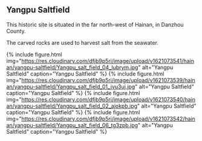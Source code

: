 ## Yangpu Saltfield

This historic site is situated in the far north-west of Hainan, in Danzhou County.

The carved rocks are used to harvest salt from the seawater.

{% include figure.html img="https://res.cloudinary.com/dfjb9p5ri/image/upload/v1621073541/hainan/yangpu-saltfield/Yangpu_salt_field_04_lubrym.jpg"
alt="Yangpu Saltfield" caption="Yangpu Saltfield" %}
{% include figure.html img="https://res.cloudinary.com/dfjb9p5ri/image/upload/v1621073539/hainan/yangpu-saltfield/Yangpu_salt_field_01_jvu3uj.jpg"
alt="Yangpu Saltfield" caption="Yangpu Saltfield" %}
{% include figure.html img="https://res.cloudinary.com/dfjb9p5ri/image/upload/v1621073540/hainan/yangpu-saltfield/Yangpu_salt_field_02_ajokpb.jpg"
alt="Yangpu Saltfield" caption="Yangpu Saltfield" %}
{% include figure.html img="https://res.cloudinary.com/dfjb9p5ri/image/upload/v1621073542/hainan/yangpu-saltfield/Yangpu_salt_field_06_tg3zpb.jpg"
alt="Yangpu Saltfield" caption="Yangpu Saltfield" %}